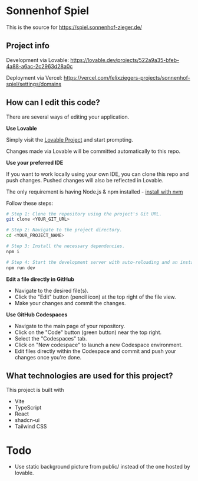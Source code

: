 # Sonnenhof Spiel

This is the source for https://spiel.sonnenhof-zieger.de/

## Project info

Development via Lovable: https://lovable.dev/projects/522a9a35-bfeb-4a88-a6ac-2c2963d28a0c

Deployment via Vercel: https://vercel.com/felixziegers-projects/sonnenhof-spiel/settings/domains 

## How can I edit this code?

There are several ways of editing your application.

**Use Lovable**

Simply visit the [Lovable Project](https://lovable.dev/projects/522a9a35-bfeb-4a88-a6ac-2c2963d28a0c) and start prompting.

Changes made via Lovable will be committed automatically to this repo.

**Use your preferred IDE**

If you want to work locally using your own IDE, you can clone this repo and push changes. Pushed changes will also be reflected in Lovable.

The only requirement is having Node.js & npm installed - [install with nvm](https://github.com/nvm-sh/nvm#installing-and-updating)

Follow these steps:

```sh
# Step 1: Clone the repository using the project's Git URL.
git clone <YOUR_GIT_URL>

# Step 2: Navigate to the project directory.
cd <YOUR_PROJECT_NAME>

# Step 3: Install the necessary dependencies.
npm i

# Step 4: Start the development server with auto-reloading and an instant preview.
npm run dev
```

**Edit a file directly in GitHub**

- Navigate to the desired file(s).
- Click the "Edit" button (pencil icon) at the top right of the file view.
- Make your changes and commit the changes.

**Use GitHub Codespaces**

- Navigate to the main page of your repository.
- Click on the "Code" button (green button) near the top right.
- Select the "Codespaces" tab.
- Click on "New codespace" to launch a new Codespace environment.
- Edit files directly within the Codespace and commit and push your changes once you're done.

## What technologies are used for this project?

This project is built with

- Vite
- TypeScript
- React
- shadcn-ui
- Tailwind CSS

# Todo

- Use static background picture from public/ instead of the one hosted by lovable.
